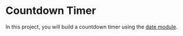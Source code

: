 # Countdown Timer

In this project, you will build a countdown timer using the [date module](https://usefulangle.com/post/187/nodejs-get-date-time).
